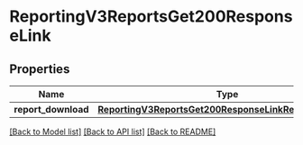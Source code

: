 # ReportingV3ReportsGet200ResponseLink

## Properties
Name | Type | Description | Notes
------------ | ------------- | ------------- | -------------
**report_download** | [**ReportingV3ReportsGet200ResponseLinkReportDownload**](ReportingV3ReportsGet200ResponseLinkReportDownload.md) |  | [optional] 

[[Back to Model list]](../README.md#documentation-for-models) [[Back to API list]](../README.md#documentation-for-api-endpoints) [[Back to README]](../README.md)


